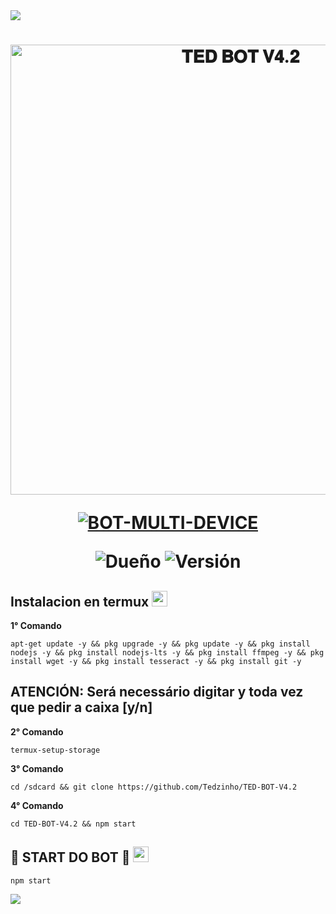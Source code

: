<img src="https://readme-typing-svg.herokuapp.com/?font=mono&size=30&duration=4000&color=00008b&center=falso&vCenter=falso&lines=🜛+𝐓𝐄𝐃-𝐁𝐎𝐓-𝐕𝟒.𝟐+🜛;۞+𝙊𝙁𝘾+𝙐𝙋𝘿𝘼𝙏𝙀+۞;@𝐈𝐭𝐬.𝐦𝐥𝐚.𝐨𝐟𝐢𝐜𝐢𝐚𝐥">      

<h1 align="center">
<p>
<img src= "https://tedzinho.online/upload/bwjGBq.jpg" alt="𝐓𝐄𝐃 𝐁𝐎𝐓 𝐕𝟒.𝟐" width="720">
</p>

<p align="center">
<a href="#"><img title="BOT-MULTI-DEVICE" src="https://img.shields.io/badge/BOT•MULTI•DEVICE-blue?&style=for-the-badge"></a>
</p>

<p align="center">
<img title="Dueño" src="https://img.shields.io/badge/Autor-@its.mia.oficial-orange.svg?style=for-the-badge&logo=github"></a>
<img title="Versión" src="https://img.shields.io/badge/Versão-4.2.0-orange.svg?style=for-the-badge&logo=github"></a>
</p>

## Instalacion en termux <img src="https://user-images.githubusercontent.com/108157095/182052725-6568419a-6a9f-490a-85ea-90b94af694fe.png" height="25px">
**1° Comando**
```
apt-get update -y && pkg upgrade -y && pkg update -y && pkg install nodejs -y && pkg install nodejs-lts -y && pkg install ffmpeg -y && pkg install wget -y && pkg install tesseract -y && pkg install git -y
```
**ATENCIÓN:**
Será necessário digitar y toda vez que pedir a caixa [y/n]
---------------------------

**2° Comando**
```
termux-setup-storage
```
**3° Comando**
```
cd /sdcard && git clone https://github.com/Tedzinho/TED-BOT-V4.2
```
**4° Comando**
```
cd TED-BOT-V4.2 && npm start
```

## 💾 START DO BOT 💾 <img src="https://user-images.githubusercontent.com/108157095/182053901-78e4a217-51ba-42a3-8ec5-38ed978ad752.png" height="25px">
```
npm start
```

<img src="https://readme-typing-svg.herokuapp.com/?font=mono&size=30&duration=4000&color=00008b&center=falso&vCenter=falso&lines=╰•★𝐓𝐄𝐃-𝐁𝐎𝐓-𝐕𝟒.𝟐★•╯"> 
